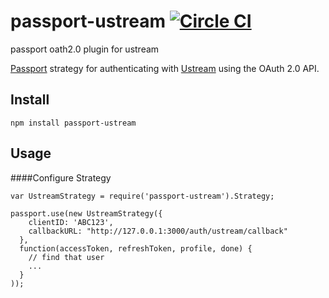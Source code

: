 passport-ustream [![Circle CI](https://circleci.com/gh/superpan/passport-ustream.png?style=badge)](https://circleci.com/gh/superpan/passport-ustream)
================

passport oath2.0 plugin for ustream

[Passport](https://github.com/jaredhanson/passport) strategy for authenticating with [Ustream](https://ustream.tv) using the OAuth 2.0 API.

## Install
```
npm install passport-ustream
```

## Usage

####Configure Strategy

```
var UstreamStrategy = require('passport-ustream').Strategy;

passport.use(new UstreamStrategy({
    clientID: 'ABC123',
    callbackURL: "http://127.0.0.1:3000/auth/ustream/callback"
  },
  function(accessToken, refreshToken, profile, done) {
    // find that user
    ...
  }
));
```
